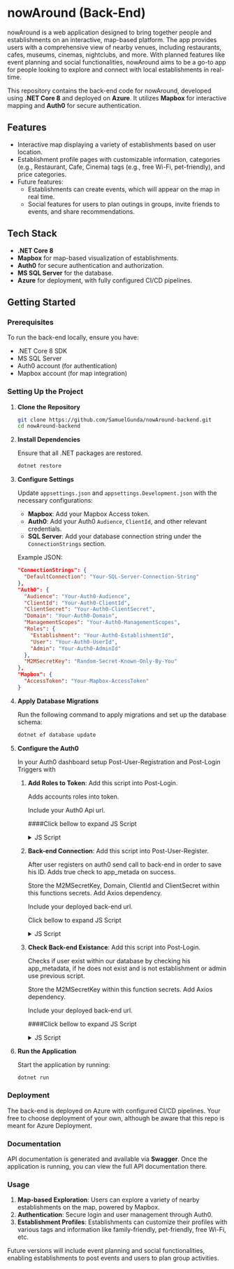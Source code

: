 # nowAround (Back-End)

nowAround is a web application designed to bring together people and establishments on an interactive, map-based platform. The app provides users with a comprehensive view of nearby venues, including restaurants, cafes, museums, cinemas, nightclubs, and more. With planned features like event planning and social functionalities, nowAround aims to be a go-to app for people looking to explore and connect with local establishments in real-time.

This repository contains the back-end code for nowAround, developed using **.NET Core 8** and deployed on **Azure**. It utilizes **Mapbox** for interactive mapping and **Auth0** for secure authentication.

## Features

- Interactive map displaying a variety of establishments based on user location.
- Establishment profile pages with customizable information, categories (e.g., Restaurant, Cafe, Cinema) tags (e.g., free Wi-Fi, pet-friendly), and price categories.
- Future features:
  - Establishments can create events, which will appear on the map in real time.
  - Social features for users to plan outings in groups, invite friends to events, and share recommendations.

## Tech Stack

- **.NET Core 8**
- **Mapbox** for map-based visualization of establishments.
- **Auth0** for secure authentication and authorization.
- **MS SQL Server** for the database.
- **Azure** for deployment, with fully configured CI/CD pipelines.

## Getting Started

### Prerequisites

To run the back-end locally, ensure you have:

- .NET Core 8 SDK
- MS SQL Server
- Auth0 account (for authentication)
- Mapbox account (for map integration)

### Setting Up the Project

1. **Clone the Repository**
   ```bash
   git clone https://github.com/SamuelGunda/nowAround-backend.git
   cd nowAround-backend
   
2. **Install Dependencies**

   Ensure that all .NET packages are restored.

   ```bash
   dotnet restore
   
3. **Configure Settings**

   Update `appsettings.json` and `appsettings.Development.json` with the necessary configurations:

   - **Mapbox**: Add your Mapbox Access token.
   - **Auth0**: Add your Auth0 `Audience`, `ClientId`, and other relevant credentials.
   - **SQL Server**: Add your database connection string under the `ConnectionStrings` section.

    Example JSON:
    ```json
    "ConnectionStrings": {
      "DefaultConnection": "Your-SQL-Server-Connection-String"
    },
    "Auth0": {
      "Audience": "Your-Auth0-Audience",
      "ClientId": "Your-Auth0-ClientId",
      "ClientSecret": "Your-Auth0-ClientSecret",
      "Domain": "Your-Auth0-Domain",
      "ManagementScopes": "Your-Auth0-ManagementScopes",
      "Roles": {
        "Establishment": "Your-Auth0-EstablishmentId",
        "User": "Your-Auth0-UserId",
        "Admin": "Your-Auth0-AdminId"
      },
      "M2MSecretKey": "Random-Secret-Known-Only-By-You"
    },
    "Mapbox": {
      "AccessToken": "Your-Mapbox-AccessToken"
    }
    ```
    
4. **Apply Database Migrations**

   Run the following command to apply migrations and set up the database schema:

   ```bash
   dotnet ef database update

5. **Configure the Auth0**

   In your Auth0 dashboard setup Post-User-Registration and Post-Login Triggers with

   1. **Add Roles to Token**: Add this script into Post-Login.

      Adds accounts roles into token.
      
      Include your Auth0 Api url.
      
      ####Click bellow to expand JS Script 
      <details>
        <summary></b>JS Script</summary>
        
          exports.onExecutePostLogin = async (event, api) => {
            const namespace = 'https://{your-auth0-api-url}';
            if (event.authorization) {
              api.idToken.setCustomClaim(`${namespace}/roles`, event.authorization.roles);
              api.accessToken.setCustomClaim(`${namespace}/roles`, event.authorization.roles);
            }
          }
      
      </details>
     
   3. **Back-end Connection**: Add this script into Post-User-Register.

      After user registers on auth0 send call to back-end in order to save his ID.
      Adds true check to app_metada on success.

      Store the M2MSecretKey, Domain, ClientId and ClientSecret within this functions secrets.
      Add Axios dependency.
  
      Include your deployed back-end url.
  
      Click bellow to expand JS Script
      <details>
        <summary>JS Script</summary>
        
          exports.onExecutePostUserRegistration = async (event, api) => {
            const axios = require('axios');
          
            const token = event.secrets.M2M_SECRET_KEY;
          
            const userId = event.user.user_id;
            if (event.user.app_metadata.role !== "Establishment" && 
            event.user.app_metadata.role !== "Admin")
            {
              const backendUrl = "https://{your-back-end-url}/api/User?auth0Id=" + userId;
          
              let attempts = 0;
              const maxAttempts = 3;
          
              const registerUser = async () => {
                try {
          
                  const response = await axios.post(backendUrl, {}, {
                      headers: {
                          'Auth0-Server-Token': token
                      }
                  });
                  
                  const ManagementClient = require('auth0').ManagementClient;
          
                  var management = new ManagementClient({
                    domain: event.secrets.domain,
                    clientId: event.secrets.clientId,
                    clientSecret: event.secrets.clientSecret,
                  });
          
                  await management.updateAppMetadata({id: event.user.user_id }, { registeredInApi: true});
                } catch (error) {
                  attempts++;
                  if (attempts < maxAttempts) {
                    await registerUser();
                  } else {
                    console.error('Failed to create user after multiple attempts', error);
                  }    
                }
              }
              await registerUser();
            }
          };
      
      </details>
      
   4. **Check Back-end Existance**: Add this script into Post-Login.
      
      Checks if user exist within our database by checking his app_metadata,
      if he does not exist and is not establishment or admin use previous script.

      Store the M2MSecretKey within this function secrets.
      Add Axios dependency.
  
      Include your deployed back-end url.
  
      ####Click bellow to expand JS Script
      <details>
        <summary>JS Script</summary>
        
          exports.onExecutePostLogin = async (event, api) => {
            const axios = require('axios');
          
            const serverAuthToken = event.secrets.M2M_SECRET_KEY;
          
            const userId = event.user.user_id;
            if (event.user.app_metadata.registeredInApi !== true && 
            event.user.app_metadata.role !== "Establishment" && 
            event.user.app_metadata.role !== "Admin")
            {
              const backendUrl = "https://{your-back-end-url}/api/User?auth0Id=" + userId;
          
              let attempts = 0;
              const maxAttempts = 3;
          
              const registerUser = async () => {
                try {
          
                  const response = await axios.post(backendUrl, {}, {
                      headers: {
                          'Auth0-Server-Token': serverAuthToken
                      }
                  });
          
                  api.user.setAppMetadata("registeredInApi", true)
                } catch (error) {
                  attempts++;
                  if (attempts < maxAttempts) {
                    await registerUser();
                  } else {
                    console.error('Failed to create user after multiple attempts', error);
                  }    
                }
              }
              await registerUser();
            }
          };
      
      </details>

6. **Run the Application**

   Start the application by running:

   ```bash
   dotnet run
   ```

### Deployment

The back-end is deployed on Azure with configured CI/CD pipelines.
Your free to choose deployment of your own, although be aware that this repo is meant for Azure Deployment.

### Documentation

API documentation is generated and available via **Swagger**. Once the application is running, you can view the full API documentation there.

### Usage

1. **Map-based Exploration**: Users can explore a variety of nearby establishments on the map, powered by Mapbox.
2. **Authentication**: Secure login and user management through Auth0.
3. **Establishment Profiles**: Establishments can customize their profiles with various tags and information like family-friendly, pet-friendly, free Wi-Fi, etc.

Future versions will include event planning and social functionalities, enabling establishments to post events and users to plan group activities.
